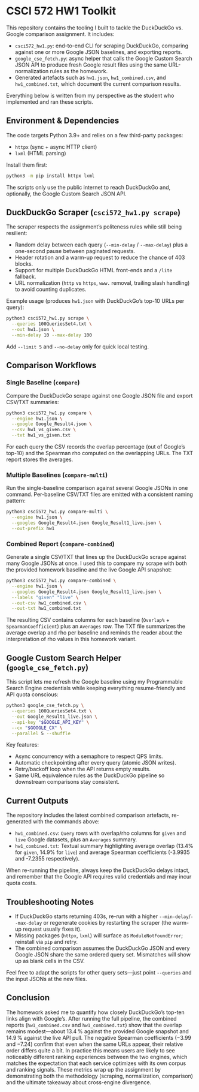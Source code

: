 # CSCI 572 HW1 Toolkit

This repository contains the tooling I built to tackle the DuckDuckGo vs. Google comparison assignment. It includes:

- `csci572_hw1.py`: end-to-end CLI for scraping DuckDuckGo, comparing against one or more Google JSON baselines, and exporting reports.
- `google_cse_fetch.py`: async helper that calls the Google Custom Search JSON API to produce fresh Google result files using the same URL-normalization rules as the homework.
- Generated artefacts such as `hw1.json`, `hw1_combined.csv`, and `hw1_combined.txt`, which document the current comparison results.

Everything below is written from my perspective as the student who implemented and ran these scripts.

## Environment & Dependencies

The code targets Python 3.9+ and relies on a few third-party packages:

- `httpx` (sync + async HTTP client)
- `lxml` (HTML parsing)

Install them first:

```bash
python3 -m pip install httpx lxml
```

The scripts only use the public internet to reach DuckDuckGo and, optionally, the Google Custom Search JSON API.

## DuckDuckGo Scraper (`csci572_hw1.py scrape`)

The scraper respects the assignment’s politeness rules while still being resilient:

- Random delay between each query (`--min-delay` / `--max-delay`) plus a one-second pause between paginated requests.
- Header rotation and a warm-up request to reduce the chance of 403 blocks.
- Support for multiple DuckDuckGo HTML front-ends and a `/lite` fallback.
- URL normalization (`http` vs `https`, `www.` removal, trailing slash handling) to avoid counting duplicates.

Example usage (produces `hw1.json` with DuckDuckGo’s top-10 URLs per query):

```bash
python3 csci572_hw1.py scrape \
  --queries 100QueriesSet4.txt \
  --out hw1.json \
  --min-delay 10 --max-delay 100
```

Add `--limit 5` and `--no-delay` only for quick local testing.

## Comparison Workflows

### Single Baseline (`compare`)

Compare the DuckDuckGo scrape against one Google JSON file and export CSV/TXT summaries:

```bash
python3 csci572_hw1.py compare \
  --engine hw1.json \
  --google Google_Result4.json \
  --csv hw1_vs_given.csv \
  --txt hw1_vs_given.txt
```

For each query the CSV records the overlap percentage (out of Google’s top-10) and the Spearman rho computed on the overlapping URLs. The TXT report stores the averages.

### Multiple Baselines (`compare-multi`)

Run the single-baseline comparison against several Google JSONs in one command. Per-baseline CSV/TXT files are emitted with a consistent naming pattern:

```bash
python3 csci572_hw1.py compare-multi \
  --engine hw1.json \
  --googles Google_Result4.json Google_Result1_live.json \
  --out-prefix hw1
```

### Combined Report (`compare-combined`)

Generate a single CSV/TXT that lines up the DuckDuckGo scrape against many Google JSONs at once. I used this to compare my scrape with both the provided homework baseline and the live Google API snapshot:

```bash
python3 csci572_hw1.py compare-combined \
  --engine hw1.json \
  --googles Google_Result4.json Google_Result1_live.json \
  --labels "given" "live" \
  --out-csv hw1_combined.csv \
  --out-txt hw1_combined.txt
```

The resulting CSV contains columns for each baseline (`Overlap%` + `SpearmanCoefficient`) plus an `Averages` row. The TXT file summarizes the average overlap and rho per baseline and reminds the reader about the interpretation of rho values in this homework variant.

## Google Custom Search Helper (`google_cse_fetch.py`)

This script lets me refresh the Google baseline using my Programmable Search Engine credentials while keeping everything resume-friendly and API quota conscious:

```bash
python3 google_cse_fetch.py \
  --queries 100QueriesSet4.txt \
  --out Google_Result1_live.json \
  --api-key "$GOOGLE_API_KEY" \
  --cx "$GOOGLE_CX" \
  --parallel 5 --shuffle
```

Key features:

- Async concurrency with a semaphore to respect QPS limits.
- Automatic checkpointing after every query (atomic JSON writes).
- Retry/backoff loop when the API returns empty results.
- Same URL equivalence rules as the DuckDuckGo pipeline so downstream comparisons stay consistent.

## Current Outputs

The repository includes the latest combined comparison artefacts, re-generated with the commands above:

- `hw1_combined.csv`: `Query` rows with overlap/rho columns for `given` and `live` Google datasets, plus an `Averages` summary.
- `hw1_combined.txt`: Textual summary highlighting average overlap (13.4% for `given`, 14.9% for `live`) and average Spearman coefficients (-3.9935 and -7.2355 respectively).

When re-running the pipeline, always keep the DuckDuckGo delays intact, and remember that the Google API requires valid credentials and may incur quota costs.

## Troubleshooting Notes

- If DuckDuckGo starts returning 403s, re-run with a higher `--min-delay`/`--max-delay` or regenerate cookies by restarting the scraper (the warm-up request usually fixes it).
- Missing packages (`httpx`, `lxml`) will surface as `ModuleNotFoundError`; reinstall via `pip` and retry.
- The combined comparison assumes the DuckDuckGo JSON and every Google JSON share the same ordered query set. Mismatches will show up as blank cells in the CSV.

Feel free to adapt the scripts for other query sets—just point `--queries` and the input JSONs at the new files.

## Conclusion

The homework asked me to quantify how closely DuckDuckGo’s top-ten links align with Google’s. After running the full pipeline, the combined reports (`hw1_combined.csv` and `hw1_combined.txt`) show that the overlap remains modest—about 13.4 % against the provided Google snapshot and 14.9 % against the live API pull. The negative Spearman coefficients (−3.99 and −7.24) confirm that even when the same URLs appear, their relative order differs quite a bit. In practice this means users are likely to see noticeably different ranking experiences between the two engines, which matches the expectation that each service optimizes with its own corpus and ranking signals. These metrics wrap up the assignment by demonstrating both the methodology (scraping, normalization, comparison) and the ultimate takeaway about cross-engine divergence.
